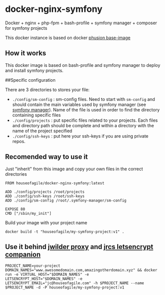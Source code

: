 # docker-nginx-symfony

Docker + nginx + php-fpm + bash-profile + symfony manager + composer for symfony projects

This docker instance is based on docker [phusion base-image](https://github.com/phusion/baseimage-docker)

## How it works
This docker image is based on bash-profile and symfony manager to deploy and install symfony projects.

##Specific configuration

There are 3 directories to stores your file:
* `./config/sm-config` : sm-config files. Need to start with `sm-config` and should contain the main variables used by symfony manager (see [symfony manager](https://github.com/jmeyo/dacorp-symfony-manager)). Name of the file is used in order to find the directory containing specific files
* `./config/projects` : put specific files related to your projects. Each files and directory path should be complete and within a directory with the name of the project specified
* `./config/ssh-keys` : put here your ssh-keys if you are using private repos.



## Recomended way to use it
Just "inherit" from this image and copy your own files in the correct directories

    FROM houseofagile/docker-nginx-symfony:latest

    ADD ./config/projects /root/projects
    ADD ./config/ssh-keys /root/ssh-keys
    ADD ./config/sm-config /root/.symfony-manager/sm-config

    EXPOSE 80
    CMD ["/sbin/my_init"]

Build your image with your project name 

    docker build -t "houseofagile/my-symfony-project:v1" .

## Use it behind [jwilder proxy](https://github.com/jwilder/nginx-proxy) and [jrcs letsencrypt companion](https://github.com/JrCs/docker-letsencrypt-nginx-proxy-companion)

    PROJECT_NAME=your-project DOMAIN_NAMES="www.awesomedomain.com,amazingotherdomain.xyz" && docker run -e VIRTUAL_HOST="$DOMAIN_NAMES" -e LETSENCRYPT_HOST="$DOMAIN_NAMES" -e LETSENCRYPT_EMAIL="jc@houseofagile.com" -h $PROJECT_NAME --name $PROJECT_NAME -d -P houseofagile/my-symfony-project:v1



